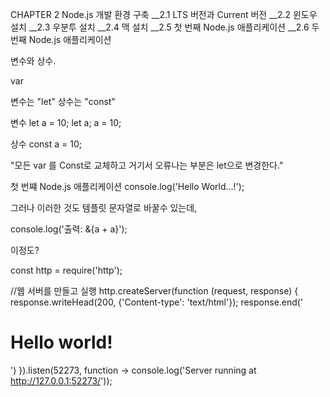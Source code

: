 CHAPTER 2 Node.js 개발 환경 구축
__2.1 LTS 버전과 Current 버전
__2.2 윈도우 설치
__2.3 우분투 설치
__2.4 맥 설치
__2.5 첫 번째 Node.js 애플리케이션
__2.6 두 번째 Node.js 애플리케이션

변수와 상수.

var

변수는 "let"
상수는 "const"

변수
let a = 10;
let a;
a = 10;

상수
const a = 10;

"모든 var 를  Const로 교체하고
거기서 오류나는 부분은 let으로 변경한다."


첫 번쨰 Node.js 애플리케이션
console.log('Hello World...!');

그러나 이러한 것도 템플릿 문자열로 바꿀수 있는데,

console.log('출력: &{a + a}');

이정도?

const http = require('http');

//웹 서버를 만들고 실행
http.createServer(function (request, response) {
  response.writeHead(200, {'Content-type': 'text/html'});
  response.end('<h1> Hello world!</h1>')
}).listen(52273, function ->
  console.log('Server running at http://127.0.0.1:52273/'));


  
